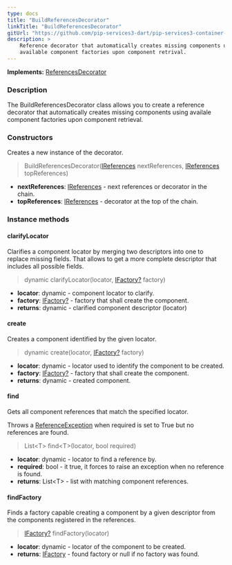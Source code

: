 ```yaml
---
type: docs
title: "BuildReferencesDecorator"
linkTitle: "BuildReferencesDecorator"
gitUrl: "https://github.com/pip-services3-dart/pip-services3-container-dart"
description: >
    Reference decorator that automatically creates missing components using
    available component factories upon component retrival.
---
```


**Implements:** [ReferencesDecorator](../references_decorator)


### Description
The BuildReferencesDecorator class allows you to create a reference decorator that automatically creates missing components using availale component factories upon component retrieval.

### Constructors
Creates a new instance of the decorator.

> BuildReferencesDecorator([IReferences](../../../commons/refer/ireferences) nextReferences, [IReferences](../../../commons/refer/ireferences) topReferences)

- **nextReferences**: [IReferences](../../../commons/refer/ireferences) - next references or decorator in the chain.
- **topReferences**: [IReferences](../../../commons/refer/ireferences) - decorator at the top of the chain.

### Instance methods

#### clarifyLocator
Clarifies a component locator by merging two descriptors into one to replace missing fields.
That allows to get a more complete descriptor that includes all possible fields.

> dynamic clarifyLocator(locator, [IFactory?](../../../components/build/ifactory) factory)
- **locator**: dynamic - component locator to clarify.
- **factory**: [IFactory?](../../../components/build/ifactory) - factory that shall create the component.
- **returns**: dynamic - clarified component descriptor (locator)

#### create
Creates a component identified by the given locator.

> dynamic create(locator, [IFactory?](../../../components/build/ifactory) factory)
- **locator**: dynamic - locator used to identify the component to be created.
- **factory**: [IFactory?](../../../components/build/ifactory) - factory that shall create the component.
- **returns**: dynamic - created component.

#### find
Gets all component references that match the specified locator.

Throws a [ReferenceException](../../../commons/refer/reference_exception) when required is set to True but no references are found.

> List\<T\> find\<T\>(locator, bool required)
- **locator**: dynamic - locator to find a reference by.
- **required**: bool - it true, it forces to raise an exception when no reference is found.
- **returns**: List\<T\> - list with matching component references.


#### findFactory
Finds a factory capable creating a component by a given descriptor
from the components registered in the references.

> [IFactory?](../../../components/build/ifactory) findFactory(locator)
- **locator**: dynamic - locator of the component to be created.
- **returns**: [IFactory](../../../components/build/ifactory) - found factory or null if no factory was found.
